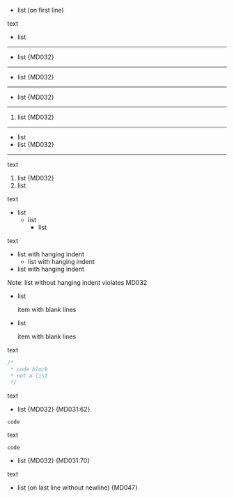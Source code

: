* list (on first line)

text

* list

---
* list {MD032}
---
+ list {MD032}
---
- list {MD032}
---
1. list {MD032}
---

* list
* list {MD032}
---

text
1. list {MD032}
2. list

text

* list
  * list
    * list

text

* list
  with hanging indent
  * list
    with hanging indent
* list
  with hanging indent

Note: list without hanging indent violates MD032

* list

  item with blank lines

* list

  item with blank lines

text

```js
/*
 * code block
 * not a list
 */
```

text

* list {MD032} {MD031:62}
```
code
```

text

```
code
```
* list {MD032} {MD031:70}

text

* list (on last line without newline) {MD047}
